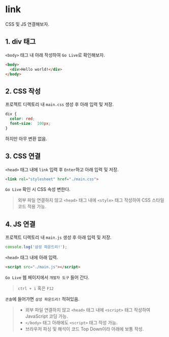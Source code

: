 # link
CSS 및 JS 연결해보자.

## 1. div 태그
`<body>` 태그 내 아래 작성하여 `Go Live`로 확인해보자.
```html
<body>
  <div>Hello world!</div>
</body>
```

## 2. CSS 작성
프로젝트 디렉토리 내 `main.css` 생성 후 아래 입력 및 저장.
```css
div {
  color: red;
  font-size:  100px;
}
```
하지만 아무 변환 없음.

## 3. CSS 연결
`<head>` 태그 내에 `link` 입력 후 `Enter`하고 아래 입력 및 저장.
```html
<link rel="stylesheet" href="./main.css">
```
`Go Live` 확인 시 CSS 속성 변한다.

> 외부 파일 연결하지 않고 `<head>` 태그 내에 `<style>` 태그 작성하여 CSS 스타일 코드 적용 가능.

## 4. JS 연결
프로젝트 디렉토리 내 `main.js` 생성 후 아래 입력 및 저장.
```javascript
console.log('삼성 파운드리!');
```

`<head>` 태그 내에 아래 입력.
```html
<script src="./main.js"></script>
```

`Go Live` 웹 페이지에서 `개발자 도구` 들어 간다.

> `ctrl + i` 혹은 `F12`

`콘솔`에 들어가면 `삼성 파운드리!` 적혀있음.

> * 외부 파일 연결하지 않고 `<head>` 태그 내에 `<script>` 태그 작성하여 JavaScript 코딩 가능.
> * `</body>` 태그 아래에도 `<script>` 태그 작성 가능.
> * 브라우저 파싱 및 해석이 코드 Top Down이라 아래에 보통 작성.
